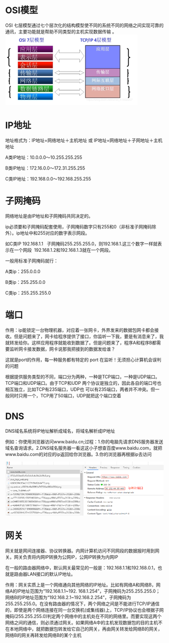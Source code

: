 # OSI模型

OSI 七层模型通过七个层次化的结构模型使不同的系统不同的网络之间实现可靠的通讯，主要功能就是帮助不同类型的主机实现数据传输 。
![1](..\img\编程基础\osi模型.png)
# IP地址
地址格式为：IP地址=网络地址＋主机地址 或 IP地址=网络地址＋子网地址＋主机地址

A类IP地址：10.0.0.0～10.255.255.255

B类IP地址：172.16.0.0～172.31.255.255

C类IP地址：192.168.0.0～192.168.255.255

# 子网掩码

网络地址是由IP地址和子网掩码共同决定的。

ip必须要和子网掩码配套使用，子网掩码数字只有255和0（非标准子网掩码除外）。ip地址中和255对应的数字表示网段。

如C类IP 192.168.1.1   子网掩码255.255.255.0，则192.168.1.这三个数字一样就表示在一个网段  192.168.1.2和192.168.1.3就在一个网段。

一般用标准子网掩码就行：

A类ip：255.0.0.0 

B类ip：255.255.0.0 

C类ip：255.255.255.0

# 端口

作用：ip能锁定一台物理机器，对应着一张网卡，外界发来的数据包网卡都会接收。但是问题来了，网卡给程序提供了接口，你监听一下我，要是有消息来了，我就转发给你。这样应用程序就能收到数据了。但是问题来了，程序A和程序B都需要监听网卡接发数据，网卡说那我把接到的数据发给谁？

这就是port的作用，每一种服务都有特定的 port 在监听！无须担心计算机会误判的问题

根据提供服务类型的不同，端口分为两种，一种是TCP端口，一种是UDP端口。TCP端口和UDP端口。由于TCP和UDP 两个协议是独立的，因此各自的端口号也相互独立，比如TCP有235端口，UDP也 可以有235端口，两者并不冲突。但一般同时只用一个，TCP用了50端口，UDP就把这个端口空着

# DNS

DNS域名系统将IP地址解析成域名，将域名解析成IP地址

例如：你使用浏览器访问www.baidu.cn;过程：1.你的电脑先请求DNS服务器发送域名查询请求。2.DNS域名服务器一看这这小子想查百度www.baidu.com，就把www.baidu.com的对应的ip返回给你浏览器。3.你的浏览器再根据ip去访问

![2](..\img\编程基础\2dns.png)

# 网关

网关就是网间连接器、协议转换器。内网计算机访问不同网段的数据报时用到网关。网关负责将内网IP转换为公网IP，公网IP转换为内网IP

在一般的路由器网络中，默认网关最常见的一般是：192.168.1.1和192.168.0.1，也就是路由器LAN接口的默认IP地址。

作用：网关实质上是一个网络通向其他网络的IP地址。比如有网络A和网络B，网络A的IP地址范围为“192.168.1.1~192. 168.1.254”，子网掩码为255.255.255.0；网络B的IP地址范围为“192.168.2.1~192.168.2.254”，子网掩码为255.255.255.0。在没有路由器的情况下，两个网络之间是不能进行TCP/IP通信的，即使是两个网络连接在同一台交换机(或集线器)上，TCP/IP协议也会根据子网掩码(255.255.255.0)判定两个网络中的主机处在不同的网络里。而要实现这两个网络之间的通信，则必须通过网关。如果网络A中的主机发现数据包的目的主机不在本地网络中，就把数据包转发给它自己的网关，再由网关转发给网络B的网关，网络B的网关再转发给网络B的某个主机
